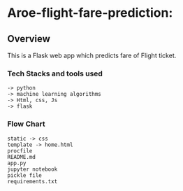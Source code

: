 # Aroe-flight-fare-prediction:

## Overview
This is a Flask web app which predicts fare of Flight ticket.

### Tech Stacks and tools used
```
-> python
-> machine learning algorithms
-> Html, css, Js
-> flask
```

### Flow Chart
```
static -> css
template -> home.html
procfile
README.md
app.py
jupyter notebook
pickle file
requirements.txt
```
